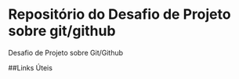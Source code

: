 # Repositório do Desafio de Projeto sobre git/github

Desafio de Projeto sobre Git/Github


##Links Úteis
